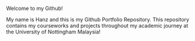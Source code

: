 Welcome to my Github!

My name is Hanz and this is my Github Portfolio Repository.
This repository contains my courseworks and projects throughout my academic journey at the University of Nottingham Malaysia!


